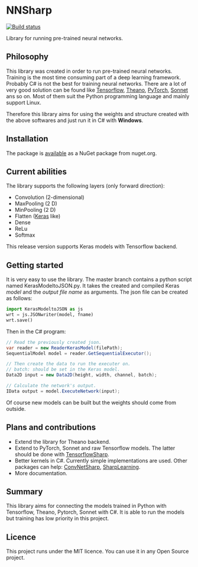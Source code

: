 # NNSharp

[![Build status](https://ci.appveyor.com/api/projects/status/m7albu3gen3orswj/branch/master?svg=true)](https://ci.appveyor.com/project/adamtiger/nnsharp/branch/master)

Library for running pre-trained neural networks. 

## Philosophy

This library was created in order to run pre-trained neural networks. Training is the most time consuming part of a deep learning framework. Probably C# is not the best for training neural networks. There are a lot of very good solution can be found like [Tensorflow](https://www.tensorflow.org/), [Theano](http://deeplearning.net/software/theano/), [PyTorch](http://pytorch.org/), [Sonnet](https://github.com/deepmind/sonnet) ans so on. Most of them suit the Python programming language and mainly support Linux. 

Therefore this library aims for using the weights and structure created with the above softwares and just run it in C# with **Windows**.

## Installation

The package is [available](https://www.nuget.org/packages/NNSharp/) as a NuGet package from nuget.org. 

## Current abilities

The library supports the following layers (only forward direction):

* Convolution (2-dimensional)
* MaxPooling (2 D)
* MinPooling (2 D)
* Flatten ([Keras](https://keras.io/) like)
* Dense
* ReLu
* Softmax

This release version supports Keras models with Tensorflow backend.

## Getting started

It is very easy to use the library. The master branch contains a python script named KerasModeltoJSON.py. It takes the created and compiled Keras *model* and the *output file name* as arguments. The json file can be created as follows:

```python
import KerasModeltoJSON as js
wrt = js.JSONwriter(model, fname)
wrt.save()
```

Then in the C# program:

```csharp
// Read the previously created json.
var reader = new ReaderKerasModel(filePath); 
SequentialModel model = reader.GetSequentialExecutor();

// Then create the data to run the executer on.
// batch: should be set in the Keras model.
Data2D input = new Data2D(height, width, channel, batch);

// Calculate the network's output.
IData output = model.ExecuteNetwork(input);
```

Of course new models can be built but the weights should come from outside. 

## Plans and contributions

* Extend the library for Theano backend.
* Extend to PyTorch, Sonnet and raw Tensorflow models. The latter should be done with [TensorflowSharp](https://github.com/migueldeicaza/TensorFlowSharp).
* Better kernels in C#. Currently simple implementations are used. Other packages can help: [ConvNetSharp](https://github.com/cbovar/ConvNetSharp), [SharpLearning](https://www.nuget.org/packages/SharpLearning.Neural/).
* More documentation.

## Summary

This library aims for connecting the models trained in Python with Tensorflow, Theano, Pytorch, Sonnet with C#. It is able to run the models but training has low priority in this project.

## Licence

This project runs under the MIT licence. You can use it in any Open Source project.

